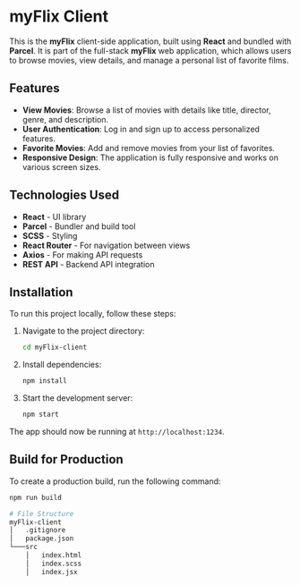 # myFlix Client

This is the **myFlix** client-side application, built using **React** and bundled with **Parcel**. It is part of the full-stack **myFlix** web application, which allows users to browse movies, view details, and manage a personal list of favorite films.

## Features

- **View Movies**: Browse a list of movies with details like title, director, genre, and description.
- **User Authentication**: Log in and sign up to access personalized features.
- **Favorite Movies**: Add and remove movies from your list of favorites.
- **Responsive Design**: The application is fully responsive and works on various screen sizes.
  
## Technologies Used

- **React** - UI library
- **Parcel** - Bundler and build tool
- **SCSS** - Styling
- **React Router** - For navigation between views
- **Axios** - For making API requests
- **REST API** - Backend API integration

## Installation

To run this project locally, follow these steps:

1. Navigate to the project directory:
    ```bash
    cd myFlix-client
    ```

2. Install dependencies:
    ```bash
    npm install
    ```

3. Start the development server:
    ```bash
    npm start
    ```

The app should now be running at `http://localhost:1234`.

## Build for Production

To create a production build, run the following command:

```bash
npm run build

# File Structure
myFlix-client
│   .gitignore
│   package.json
└───src
    │   index.html
    │   index.scss
    │   index.jsx
